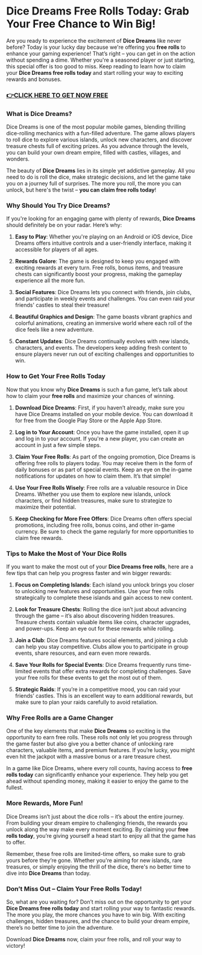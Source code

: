 # Dice Dreams Free Rolls Today: Grab Your Free Chance to Win Big!

Are you ready to experience the excitement of **Dice Dreams** like never before? Today is your lucky day because we're offering you **free rolls** to enhance your gaming experience! That’s right – you can get in on the action without spending a dime. Whether you're a seasoned player or just starting, this special offer is too good to miss. Keep reading to learn how to claim your **Dice Dreams free rolls today** and start rolling your way to exciting rewards and bonuses.

### [👉CLICK HERE TO GET NOW FREE](https://freeforyou.xyz/dice/dreams/)

### What is Dice Dreams?

Dice Dreams is one of the most popular mobile games, blending thrilling dice-rolling mechanics with a fun-filled adventure. The game allows players to roll dice to explore various islands, unlock new characters, and discover treasure chests full of exciting prizes. As you advance through the levels, you can build your own dream empire, filled with castles, villages, and wonders.

The beauty of **Dice Dreams** lies in its simple yet addictive gameplay. All you need to do is roll the dice, make strategic decisions, and let the game take you on a journey full of surprises. The more you roll, the more you can unlock, but here's the twist – **you can claim free rolls today**!

### Why Should You Try Dice Dreams?

If you're looking for an engaging game with plenty of rewards, **Dice Dreams** should definitely be on your radar. Here’s why:

1. **Easy to Play**: Whether you're playing on an Android or iOS device, Dice Dreams offers intuitive controls and a user-friendly interface, making it accessible for players of all ages.

2. **Rewards Galore**: The game is designed to keep you engaged with exciting rewards at every turn. Free rolls, bonus items, and treasure chests can significantly boost your progress, making the gameplay experience all the more fun.

3. **Social Features**: Dice Dreams lets you connect with friends, join clubs, and participate in weekly events and challenges. You can even raid your friends' castles to steal their treasure!

4. **Beautiful Graphics and Design**: The game boasts vibrant graphics and colorful animations, creating an immersive world where each roll of the dice feels like a new adventure.

5. **Constant Updates**: Dice Dreams continually evolves with new islands, characters, and events. The developers keep adding fresh content to ensure players never run out of exciting challenges and opportunities to win.

### How to Get Your Free Rolls Today

Now that you know why **Dice Dreams** is such a fun game, let’s talk about how to claim your **free rolls** and maximize your chances of winning.

1. **Download Dice Dreams**: First, if you haven’t already, make sure you have Dice Dreams installed on your mobile device. You can download it for free from the Google Play Store or the Apple App Store.

2. **Log in to Your Account**: Once you have the game installed, open it up and log in to your account. If you're a new player, you can create an account in just a few simple steps.

3. **Claim Your Free Rolls**: As part of the ongoing promotion, Dice Dreams is offering free rolls to players today. You may receive them in the form of daily bonuses or as part of special events. Keep an eye on the in-game notifications for updates on how to claim them. It’s that simple!

4. **Use Your Free Rolls Wisely**: Free rolls are a valuable resource in Dice Dreams. Whether you use them to explore new islands, unlock characters, or find hidden treasures, make sure to strategize to maximize their potential.

5. **Keep Checking for More Free Offers**: Dice Dreams often offers special promotions, including free rolls, bonus coins, and other in-game currency. Be sure to check the game regularly for more opportunities to claim free rewards.

### Tips to Make the Most of Your Dice Rolls

If you want to make the most out of your **Dice Dreams free rolls**, here are a few tips that can help you progress faster and win bigger rewards:

1. **Focus on Completing Islands**: Each island you unlock brings you closer to unlocking new features and opportunities. Use your free rolls strategically to complete these islands and gain access to new content.

2. **Look for Treasure Chests**: Rolling the dice isn’t just about advancing through the game – it’s also about discovering hidden treasures. Treasure chests contain valuable items like coins, character upgrades, and power-ups. Keep an eye out for these rewards while rolling.

3. **Join a Club**: Dice Dreams features social elements, and joining a club can help you stay competitive. Clubs allow you to participate in group events, share resources, and earn even more rewards.

4. **Save Your Rolls for Special Events**: Dice Dreams frequently runs time-limited events that offer extra rewards for completing challenges. Save your free rolls for these events to get the most out of them.

5. **Strategic Raids**: If you’re in a competitive mood, you can raid your friends’ castles. This is an excellent way to earn additional rewards, but make sure to plan your raids carefully to avoid retaliation.

### Why Free Rolls are a Game Changer

One of the key elements that make **Dice Dreams** so exciting is the opportunity to earn free rolls. These rolls not only let you progress through the game faster but also give you a better chance of unlocking rare characters, valuable items, and premium features. If you’re lucky, you might even hit the jackpot with a massive bonus or a rare treasure chest.

In a game like Dice Dreams, where every roll counts, having access to **free rolls today** can significantly enhance your experience. They help you get ahead without spending money, making it easier to enjoy the game to the fullest.

### More Rewards, More Fun!

Dice Dreams isn’t just about the dice rolls – it’s about the entire journey. From building your dream empire to challenging friends, the rewards you unlock along the way make every moment exciting. By claiming your **free rolls today**, you’re giving yourself a head start to enjoy all that the game has to offer.

Remember, these free rolls are limited-time offers, so make sure to grab yours before they’re gone. Whether you're aiming for new islands, rare treasures, or simply enjoying the thrill of the dice, there's no better time to dive into **Dice Dreams** than today.

### Don’t Miss Out – Claim Your Free Rolls Today!

So, what are you waiting for? Don’t miss out on the opportunity to get your **Dice Dreams free rolls today** and start rolling your way to fantastic rewards. The more you play, the more chances you have to win big. With exciting challenges, hidden treasures, and the chance to build your dream empire, there’s no better time to join the adventure.

Download **Dice Dreams** now, claim your free rolls, and roll your way to victory!
